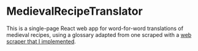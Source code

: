 # MedievalRecipeTranslator

This is a single-page React web app for word-for-word translations of medieval recipes, using a glossary adapted from one scraped with a [web scraper that I implemented](https://github.com/gjcox/MedievalGlossaryScraper). 
